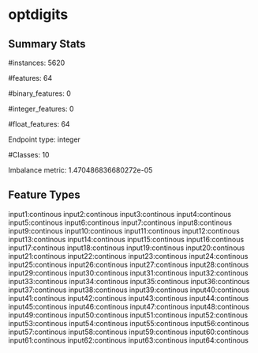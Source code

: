 # optdigits

## Summary Stats

#instances: 5620

#features: 64

  #binary_features: 0

  #integer_features: 0

  #float_features: 64

Endpoint type: integer

#Classes: 10

Imbalance metric: 1.470486836680272e-05

## Feature Types

 input1:continous
input2:continous
input3:continous
input4:continous
input5:continous
input6:continous
input7:continous
input8:continous
input9:continous
input10:continous
input11:continous
input12:continous
input13:continous
input14:continous
input15:continous
input16:continous
input17:continous
input18:continous
input19:continous
input20:continous
input21:continous
input22:continous
input23:continous
input24:continous
input25:continous
input26:continous
input27:continous
input28:continous
input29:continous
input30:continous
input31:continous
input32:continous
input33:continous
input34:continous
input35:continous
input36:continous
input37:continous
input38:continous
input39:continous
input40:continous
input41:continous
input42:continous
input43:continous
input44:continous
input45:continous
input46:continous
input47:continous
input48:continous
input49:continous
input50:continous
input51:continous
input52:continous
input53:continous
input54:continous
input55:continous
input56:continous
input57:continous
input58:continous
input59:continous
input60:continous
input61:continous
input62:continous
input63:continous
input64:continous

